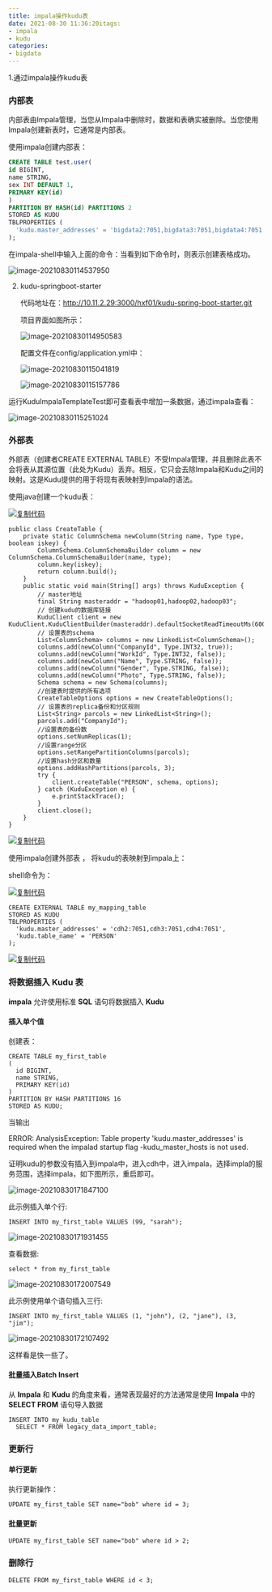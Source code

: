 ```yaml
---
title: impala操作kudu表
date: 2021-08-30 11:36:20itags:
- impala
- kudu
categories: 
- bigdata
---
```


1.通过impala操作kudu表

<!--more-->

### 内部表

内部表由Impala管理，当您从Impala中删除时，数据和表确实被删除。当您使用Impala创建新表时，它通常是内部表。

使用impala创建内部表：

```sql
CREATE TABLE test.user(
id BIGINT,
name STRING,
sex INT DEFAULT 1,
PRIMARY KEY(id)
)
PARTITION BY HASH(id) PARTITIONS 2
STORED AS KUDU
TBLPROPERTIES (
  'kudu.master_addresses' = 'bigdata2:7051,bigdata3:7051,bigdata4:7051'
);
```

在impala-shell中输入上面的命令：当看到如下命令时，则表示创建表格成功。

![image-20210830114537950](https://gitee.com/hxf88/imgrepo/raw/master/img/image-20210830114537950.png)

2. kudu-springboot-starter

   代码地址在：http://10.11.2.29:3000/hxf01/kudu-spring-boot-starter.git

   项目界面如图所示：

   ![image-20210830114950583](https://gitee.com/hxf88/imgrepo/raw/master/img/image-20210830114950583.png)

   配置文件在config/application.yml中：

   ![image-20210830115041819](https://gitee.com/hxf88/imgrepo/raw/master/img/image-20210830115041819.png)

   ![image-20210830115157786](https://gitee.com/hxf88/imgrepo/raw/master/img/image-20210830115157786.png)

运行KuduImpalaTemplateTest即可查看表中增加一条数据，通过impala查看：

![image-20210830115251024](https://gitee.com/hxf88/imgrepo/raw/master/img/image-20210830115251024.png)



### 外部表

外部表（创建者CREATE EXTERNAL TABLE）不受Impala管理，并且删除此表不会将表从其源位置（此处为Kudu）丢弃。相反，它只会去除Impala和Kudu之间的映射。这是Kudu提供的用于将现有表映射到Impala的语法。

使用java创建一个kudu表：

[![复制代码](https://gitee.com/hxf88/imgrepo/raw/master/img/copycode.gif)](javascript:void(0);)

```
public class CreateTable {
    private static ColumnSchema newColumn(String name, Type type, boolean iskey) {
        ColumnSchema.ColumnSchemaBuilder column = new ColumnSchema.ColumnSchemaBuilder(name, type);
        column.key(iskey);
        return column.build();
    }
    public static void main(String[] args) throws KuduException {
        // master地址
        final String masteraddr = "hadoop01,hadoop02,hadoop03";
        // 创建kudu的数据库链接
        KuduClient client = new KuduClient.KuduClientBuilder(masteraddr).defaultSocketReadTimeoutMs(6000).build();
        // 设置表的schema
        List<ColumnSchema> columns = new LinkedList<ColumnSchema>();
        columns.add(newColumn("CompanyId", Type.INT32, true));
        columns.add(newColumn("WorkId", Type.INT32, false));
        columns.add(newColumn("Name", Type.STRING, false));
        columns.add(newColumn("Gender", Type.STRING, false));
        columns.add(newColumn("Photo", Type.STRING, false));
        Schema schema = new Schema(columns);
        //创建表时提供的所有选项
        CreateTableOptions options = new CreateTableOptions();
        // 设置表的replica备份和分区规则
        List<String> parcols = new LinkedList<String>();
        parcols.add("CompanyId");
        //设置表的备份数
        options.setNumReplicas(1);
        //设置range分区
        options.setRangePartitionColumns(parcols);
        //设置hash分区和数量
        options.addHashPartitions(parcols, 3);
        try {
            client.createTable("PERSON", schema, options);
        } catch (KuduException e) {
            e.printStackTrace();
        }
        client.close();
    }
}
```

[![复制代码](https://gitee.com/hxf88/imgrepo/raw/master/img/copycode.gif)](javascript:void(0);)

使用impala创建外部表 ， 将kudu的表映射到impala上：

shell命令为：

[![复制代码](https://gitee.com/hxf88/imgrepo/raw/master/img/copycode.gif)](javascript:void(0);)

```
CREATE EXTERNAL TABLE my_mapping_table
STORED AS KUDU
TBLPROPERTIES (
  'kudu.master_addresses' = 'cdh2:7051,cdh3:7051,cdh4:7051', 
  'kudu.table_name' = 'PERSON'
);
```

[![复制代码](https://gitee.com/hxf88/imgrepo/raw/master/img/copycode.gif)](javascript:void(0);)

### 将数据插入 Kudu 表

**impala** 允许使用标准 **SQL** 语句将数据插入 **Kudu**

 

#### 插入单个值

创建表：



```
CREATE TABLE my_first_table
(
  id BIGINT,
  name STRING,
  PRIMARY KEY(id)
)
PARTITION BY HASH PARTITIONS 16
STORED AS KUDU;
```

当输出

ERROR: AnalysisException: Table property 'kudu.master_addresses' is required when the impalad startup flag -kudu_master_hosts is not used.

证明kudu的参数没有插入到impala中，进入cdh中，进入impala，选择impla的服务范围，选择impala，如下图所示，重启即可。

![image-20210830171847100](https://gitee.com/hxf88/imgrepo/raw/master/img/image-20210830171847100.png)

此示例插入单个行:

```
INSERT INTO my_first_table VALUES (99, "sarah");
```

![image-20210830171931455](https://gitee.com/hxf88/imgrepo/raw/master/img/image-20210830171931455.png)

查看数据:

```
select * from my_first_table
```

![image-20210830172007549](https://gitee.com/hxf88/imgrepo/raw/master/img/image-20210830172007549.png)

此示例使用单个语句插入三行:

```
INSERT INTO my_first_table VALUES (1, "john"), (2, "jane"), (3, "jim");
```

![image-20210830172107492](https://gitee.com/hxf88/imgrepo/raw/master/img/image-20210830172107492.png)

这样看是快一些了。

#### 批量插入Batch Insert

从 **Impala** 和 **Kudu** 的角度来看，通常表现最好的方法通常是使用 **Impala** 中的 **SELECT FROM** 语句导入数据

 

```
INSERT INTO my_kudu_table
  SELECT * FROM legacy_data_import_table;
```

### 更新行

#### 单行更新

执行更新操作：

```
UPDATE my_first_table SET name="bob" where id = 3;
```

#### 批量更新

```
UPDATE my_first_table SET name="bob" where id > 2;
```

### 删除行

```
DELETE FROM my_first_table WHERE id < 3;
```


